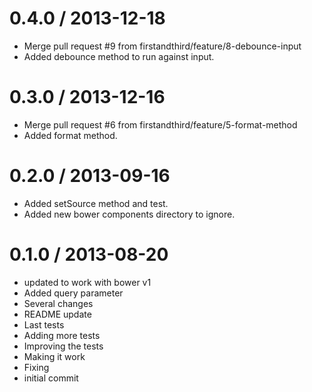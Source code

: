
0.4.0 / 2013-12-18 
==================

 * Merge pull request #9 from firstandthird/feature/8-debounce-input
 * Added debounce method to run against input.

0.3.0 / 2013-12-16 
==================

 * Merge pull request #6 from firstandthird/feature/5-format-method
 * Added format method.

0.2.0 / 2013-09-16 
==================

  * Added setSource method and test.
  * Added new bower components directory to ignore.

0.1.0 / 2013-08-20 
==================

  * updated to work with bower v1
  * Added query parameter
  * Several changes
  * README update
  * Last tests
  * Adding more tests
  * Improving the tests
  * Making it work
  * Fixing
  * initial commit

